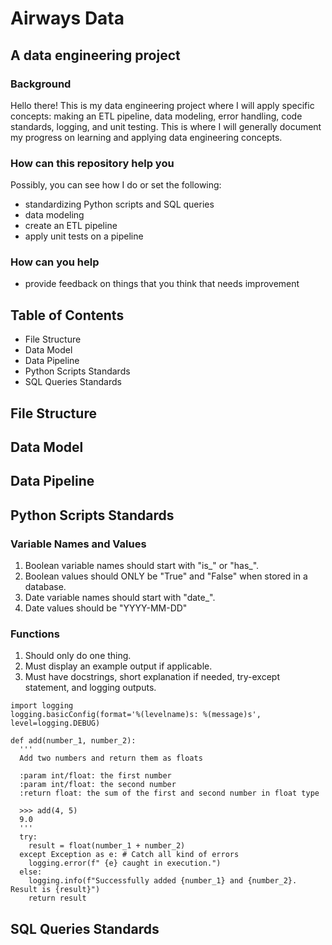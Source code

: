 
# Airways Data
## A data engineering project
### Background
Hello there! This is my data engineering project where I will apply specific concepts: making an ETL pipeline, data modeling, error handling, code standards, logging, and unit testing. This is where I will generally document my progress on learning and applying data engineering concepts.
### How can this repository help you
Possibly, you can see how I do or set the following:
- standardizing Python scripts and SQL queries
- data modeling
- create an ETL pipeline
- apply unit tests on a pipeline
### How can you help
- provide feedback on things that you think that needs improvement
## Table of Contents
- File Structure
- Data Model
- Data Pipeline
- Python Scripts Standards
- SQL Queries Standards
## File Structure
## Data Model
## Data Pipeline
## Python Scripts Standards
### Variable Names and Values
1. Boolean variable names should start with "is_" or "has_".
2. Boolean values should ONLY be "True" and "False" when stored in a database.
3. Date variable names should start with "date_".
4. Date values should be "YYYY-MM-DD"
### Functions
1. Should only do one thing.
2. Must display an example output if applicable.
3. Must have docstrings, short explanation if needed, try-except statement, and logging outputs.
```
import logging
logging.basicConfig(format='%(levelname)s: %(message)s', level=logging.DEBUG)

def add(number_1, number_2):
  '''
  Add two numbers and return them as floats

  :param int/float: the first number
  :param int/float: the second number
  :return float: the sum of the first and second number in float type

  >>> add(4, 5)
  9.0
  '''
  try:
    result = float(number_1 + number_2)
  except Exception as e: # Catch all kind of errors
    logging.error(f" {e} caught in execution.")
  else:
    logging.info(f"Successfully added {number_1} and {number_2}. Result is {result}")
    return result
```
## SQL Queries Standards

